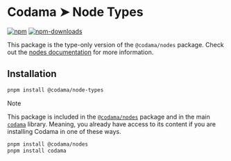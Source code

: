# Codama ➤ Node Types

[![npm][npm-image]][npm-url]
[![npm-downloads][npm-downloads-image]][npm-url]

[npm-downloads-image]: https://img.shields.io/npm/dm/@codama/node-types.svg?style=flat
[npm-image]: https://img.shields.io/npm/v/@codama/node-types.svg?style=flat&label=%40kinobi-so%2Fnode-types
[npm-url]: https://www.npmjs.com/package/@codama/node-types

This package is the type-only version of the `@codama/nodes` package. Check out the [nodes documentation](../nodes) for more information.

## Installation

```sh
pnpm install @codama/node-types
```

> [!NOTE]
> This package is included in the [`@codama/nodes`](../nodes) package and in the main [`codama`](../library) library. Meaning, you already have access to its content if you are installing Codama in one of these ways.
>
> ```sh
> pnpm install @codama/nodes
> pnpm install codama
> ```
